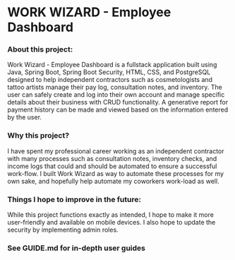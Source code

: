 # WORK WIZARD - Employee Dashboard

### About this project:
Work Wizard - Employee Dashboard is a fullstack application built using Java, Spring Boot, Spring Boot Security, HTML, CSS, and
PostgreSQL designed to help independent contractors such as cosmetologists and tattoo artists manage their
pay log, consultation notes, and inventory. The user can safely create and log into their own account and manage specific details
about their business with CRUD functionality. A generative report for payment history can be made and viewed based on the information
entered by the user.

### Why this project?
I have spent my professional career working as an independent contractor with many processes such as consultation notes, inventory checks, and income logs that
could and should be automated to ensure a successful work-flow. I built Work Wizard as way to automate these processes for my own sake, and hopefully help automate my
coworkers work-load as well.

### Things I hope to improve in the future: 

While this project functions exactly as intended, I hope to make it more user-friendly and
available on mobile devices. I also hope to update the security by implementing admin roles. 

### See GUIDE.md for in-depth user guides